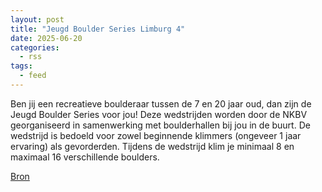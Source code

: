 ```yaml
---
layout: post
title: "Jeugd Boulder Series Limburg 4"
date: 2025-06-20
categories: 
  - rss
tags: 
  - feed
---
```


<p>Ben jij een recreatieve boulderaar tussen de 7 en 20 jaar oud, dan zijn de Jeugd Boulder Series voor jou! Deze wedstrijden worden door de NKBV georganiseerd in samenwerking met boulderhallen bij jou in de buurt. De wedstrijd is bedoeld voor zowel beginnende klimmers (ongeveer 1 jaar ervaring) als gevorderden. Tijdens de wedstrijd klim je minimaal 8 en maximaal 16 verschillende boulders.</p>
<p><a href="https://www.klimkalender.nl/comp/jeugd-boulder-series-limburg-4/" rel="noopener noreferrer" target="_blank">Bron</a></p>

